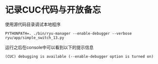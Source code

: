 记录CUC代码与开放备忘
===============

使用源代码目录调试本地程序
```
PYTHONPATH=. ./bin/ryu-manager --enable-debugger --verbose ryu/app/simple_switch_13.py
```

运行之后在console中可以看到以下的提示信息

```
(CUC) debugging is available (--enable-debugger option is turned on)
```